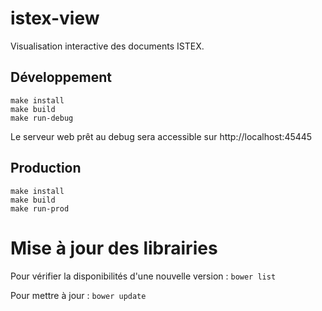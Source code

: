 # istex-view

Visualisation interactive des documents ISTEX.

## Développement

```
make install
make build
make run-debug
```

Le serveur web prêt au debug sera accessible sur http://localhost:45445

## Production

```
make install
make build
make run-prod
```

# Mise à jour des librairies

Pour vérifier la disponibilités d'une nouvelle version : ``bower list``

Pour mettre à jour : ``bower update``